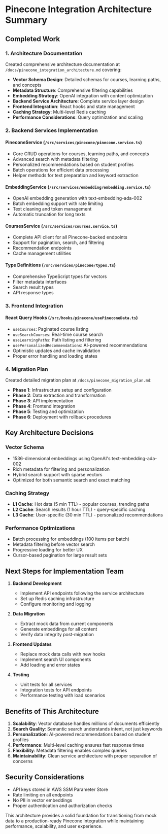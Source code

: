 # Pinecone Integration Architecture Summary

## Completed Work

### 1. Architecture Documentation
Created comprehensive architecture documentation at `/docs/pinecone_integration_architecture.md` covering:
- **Vector Schema Design**: Detailed schemas for courses, learning paths, and concepts
- **Metadata Structure**: Comprehensive filtering capabilities
- **Embedding Strategy**: OpenAI integration with content optimization
- **Backend Service Architecture**: Complete service layer design
- **Frontend Integration**: React hooks and state management
- **Caching Strategy**: Multi-level Redis caching
- **Performance Considerations**: Query optimization and scaling

### 2. Backend Services Implementation

#### PineconeService (`/src/services/pinecone/pinecone.service.ts`)
- Core CRUD operations for courses, learning paths, and concepts
- Advanced search with metadata filtering
- Personalized recommendations based on student profiles
- Batch operations for efficient data processing
- Helper methods for text preparation and keyword extraction

#### EmbeddingService (`/src/services/embedding/embedding.service.ts`)
- OpenAI embedding generation with text-embedding-ada-002
- Batch embedding support with rate limiting
- Text cleaning and token management
- Automatic truncation for long texts

#### CoursesService (`/src/services/courses.service.ts`)
- Complete API client for all Pinecone-backed endpoints
- Support for pagination, search, and filtering
- Recommendation endpoints
- Cache management utilities

#### Type Definitions (`/src/services/pinecone/types.ts`)
- Comprehensive TypeScript types for vectors
- Filter metadata interfaces
- Search result types
- API response types

### 3. Frontend Integration

#### React Query Hooks (`/src/hooks/pinecone/usePineconeData.ts`)
- `useCourses`: Paginated course listing
- `useSearchCourses`: Real-time course search
- `useLearningPaths`: Path listing and filtering
- `usePersonalizedRecommendations`: AI-powered recommendations
- Optimistic updates and cache invalidation
- Proper error handling and loading states

### 4. Migration Plan
Created detailed migration plan at `/docs/pinecone_migration_plan.md`:
- **Phase 1**: Infrastructure setup and configuration
- **Phase 2**: Data extraction and transformation
- **Phase 3**: API implementation
- **Phase 4**: Frontend integration
- **Phase 5**: Testing and optimization
- **Phase 6**: Deployment with rollback procedures

## Key Architecture Decisions

### Vector Schema
- 1536-dimensional embeddings using OpenAI's text-embedding-ada-002
- Rich metadata for filtering and personalization
- Hybrid search support with sparse vectors
- Optimized for both semantic search and exact matching

### Caching Strategy
- **L1 Cache**: Hot data (5 min TTL) - popular courses, trending paths
- **L2 Cache**: Search results (1 hour TTL) - query-specific caching
- **L3 Cache**: User-specific (30 min TTL) - personalized recommendations

### Performance Optimizations
- Batch processing for embeddings (100 items per batch)
- Metadata filtering before vector search
- Progressive loading for better UX
- Cursor-based pagination for large result sets

## Next Steps for Implementation Team

1. **Backend Development**
   - Implement API endpoints following the service architecture
   - Set up Redis caching infrastructure
   - Configure monitoring and logging

2. **Data Migration**
   - Extract mock data from current components
   - Generate embeddings for all content
   - Verify data integrity post-migration

3. **Frontend Updates**
   - Replace mock data calls with new hooks
   - Implement search UI components
   - Add loading and error states

4. **Testing**
   - Unit tests for all services
   - Integration tests for API endpoints
   - Performance testing with load scenarios

## Benefits of This Architecture

1. **Scalability**: Vector database handles millions of documents efficiently
2. **Search Quality**: Semantic search understands intent, not just keywords
3. **Personalization**: AI-powered recommendations based on student profiles
4. **Performance**: Multi-level caching ensures fast response times
5. **Flexibility**: Metadata filtering enables complex queries
6. **Maintainability**: Clean service architecture with proper separation of concerns

## Security Considerations

- API keys stored in AWS SSM Parameter Store
- Rate limiting on all endpoints
- No PII in vector embeddings
- Proper authentication and authorization checks

This architecture provides a solid foundation for transitioning from mock data to a production-ready Pinecone integration while maintaining performance, scalability, and user experience.